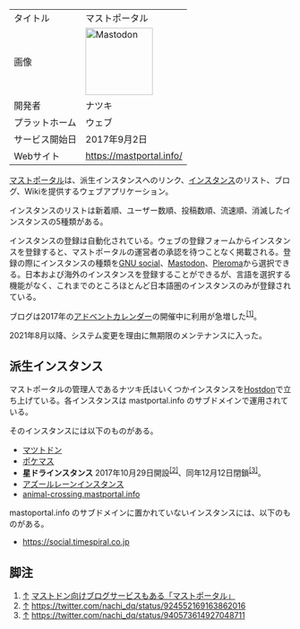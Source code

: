 <div>

|                |                                                                                                                                                                                                                                                                                                        |
|----------------|--------------------------------------------------------------------------------------------------------------------------------------------------------------------------------------------------------------------------------------------------------------------------------------------------------|
| タイトル       | マストポータル                                                                                                                                                                                                                                                                                         |
| 画像           | [<img src="/images/thumb/0/00/Mastodon_logo.png/120px-Mastodon_logo.png" srcset="/images/thumb/0/00/Mastodon_logo.png/180px-Mastodon_logo.png 1.5x, /images/0/00/Mastodon_logo.png 2x" width="120" height="120" alt="Mastodon" />](/%E3%83%95%E3%82%A1%E3%82%A4%E3%83%AB:Mastodon_logo.png "Mastodon") |
| 開発者         | ナツキ                                                                                                                                                                                                                                                                                                 |
| プラットホーム | ウェブ                                                                                                                                                                                                                                                                                                 |
| サービス開始日 | 2017年9月2日                                                                                                                                                                                                                                                                                           |
| Webサイト      | <a href="https://mastportal.info/" rel="nofollow">https://mastportal.info/</a>                                                                                                                                                                                                                         |

  
<a href="https://mastportal.info/" rel="nofollow">マストポータル</a>は、派生インスタンスへのリンク、[インスタンス](/%E3%82%A4%E3%83%B3%E3%82%B9%E3%82%BF%E3%83%B3%E3%82%B9 "インスタンス")のリスト、ブログ、Wikiを提供するウェブアプリケーション。

インスタンスのリストは新着順、ユーザー数順、投稿数順、流速順、消滅したインスタンスの5種類がある。

インスタンスの登録は自動化されている。ウェブの登録フォームからインスタンスを登録すると、マストポータルの運営者の承認を待つことなく掲載される。登録の際にインスタンスの種類を[GNU social](/GNU_social "GNU social")、[Mastodon](/%E3%83%9E%E3%82%B9%E3%83%88%E3%83%89%E3%83%B3 "マストドン")、[Pleroma](/Pleroma "Pleroma")から選択できる。日本および海外のインスタンスを登録することができるが、言語を選択する機能がなく、これまでのところほとんど日本語圏のインスタンスのみが登録されている。

ブログは2017年の[アドベントカレンダー](/%E3%82%A2%E3%83%89%E3%83%99%E3%83%B3%E3%83%88%E3%82%AB%E3%83%AC%E3%83%B3%E3%83%80%E3%83%BC "アドベントカレンダー")の開催中に利用が急増した<sup>[\[1\]](#cite_note-1)</sup>。

2021年8月以降、システム変更を理由に無期限のメンテナンスに入った。

## 派生インスタンス

マストポータルの管理人であるナツキ氏はいくつかインスタンスを[Hostdon](/Hostdon "Hostdon")で立ち上げている。各インスタンスは mastportal.info のサブドメインで運用されている。

そのインスタンスには以下のものがある。

-   <a href="https://osomatsu.mastportal.info" rel="nofollow">マツトドン</a>
-   [ポケマス](/%E3%83%9D%E3%82%B1%E3%83%9E%E3%82%B9 "ポケマス")
-   **星ドラインスタンス** 2017年10月29日開設<sup>[\[2\]](#cite_note-2)</sup>、同年12月12日閉鎖<sup>[\[3\]](#cite_note-3)</sup>。
-   <a href="https://azurlane.mastportal.info" rel="nofollow">アズールレーンインスタンス</a>
-   [animal-crossing.mastportal.info](/%E3%81%A9%E3%81%86%E3%81%B6%E3%81%A4%E3%81%AE%E6%A3%AE%E3%83%9E%E3%82%B9%E3%83%88%E3%83%89%E3%83%B3%E3%82%A4%E3%83%B3%E3%82%B9%E3%82%BF%E3%83%B3%E3%82%B9 "どうぶつの森マストドンインスタンス")

mastoportal.info のサブドメインに置かれていないインスタンスには、以下のものがある。

-   <a href="https://social.timespiral.co.jp" rel="nofollow">https://social.timespiral.co.jp</a>

## 脚注

<div>

1.  [↑](#cite_ref-1) <a href="http://www.itmedia.co.jp/news/articles/1801/08/news026.html" rel="nofollow">マストドン向けブログサービスもある「マストポータル」</a>
2.  [↑](#cite_ref-2) <a href="https://twitter.com/nachi_dq/status/924552169163862016" rel="nofollow">https://twitter.com/nachi_dq/status/924552169163862016</a>
3.  [↑](#cite_ref-3) <a href="https://twitter.com/nachi_dq/status/940573614927048711" rel="nofollow">https://twitter.com/nachi_dq/status/940573614927048711</a>

</div>

</div>
